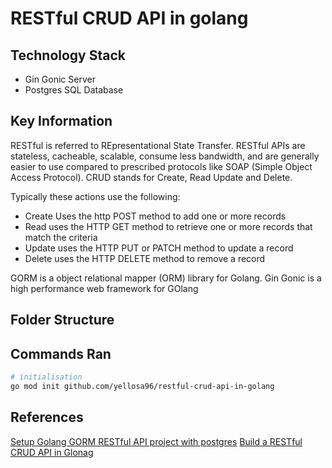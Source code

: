 # RESTful CRUD API in golang
## Technology Stack
- Gin Gonic Server
- Postgres SQL Database
## Key Information
RESTful is referred to REpresentational State Transfer. RESTful APIs are stateless, cacheable, scalable, consume less bandwidth, and are generally easier to use compared to prescribed protocols like SOAP (Simple Object Access Protocol).
CRUD stands for Create, Read Update and Delete.

Typically these actions use the following:
- Create Uses the http POST method to add one or more records
- Read uses the HTTP GET method to retrieve one or more records that match the criteria
- Update uses the HTTP PUT or PATCH method to update a record
- Delete uses the HTTP DELETE method to remove a record

GORM is a object relational mapper (ORM) library for Golang.
Gin Gonic is a high performance web framework for GOlang

## Folder Structure


## Commands Ran
```bash
# initialisation
go mod init github.com/yellosa96/restful-crud-api-in-golang
```

## References
[Setup Golang GORM RESTful API project with postgres](https://codevoweb.com/setup-golang-gorm-restful-api-project-with-postgres/)
[Build a RESTful CRUD API in Glonag](https://codevoweb.com/build-restful-crud-api-with-golang/)